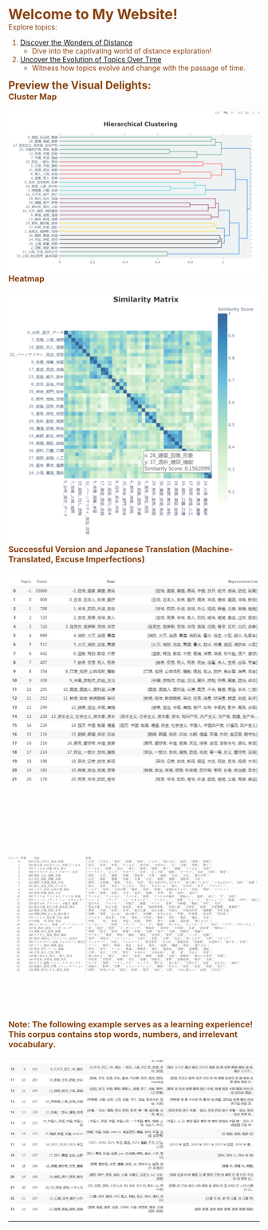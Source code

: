 <style>
  body {
    background-image: url('blue.png');
    background-size: cover;
    background-repeat: no-repeat;
    background-attachment: fixed;
    color: #8B4513;
  }
  
  h1, h2, h3, p {
    max-width: 800px;
    margin: auto;
  }

  img {
    max-width: 100%;
    height: auto;
    display: block;
    margin: auto;
    margin-top: 20px;
    opacity: 0.8; 
  }
</style>

# Welcome to My Website!

Explore topics:

1. [Discover the Wonders of Distance](distancemap.html)
   - Dive into the captivating world of distance exploration!

2. [Uncover the Evolution of Topics Over Time](jikan.html)
   - Witness how topics evolve and change with the passage of time.

## Preview the Visual Delights:

### Cluster Map
![Cluster Map](cluster.png)

### Heatmap
![Heatmap](heatmap.png)

### Successful Version and Japanese Translation (Machine-Translated, Excuse Imperfections)
![Topic Image (English)](topiceng.png) <br><br><br><br><br><br><br>
![Topic Image (Japanese)](topicjap1.png)<br><br><br><br><br>

### Note: The following example serves as a learning experience! This corpus contains stop words, numbers, and irrelevant vocabulary.
![False Example](false.png)


---




